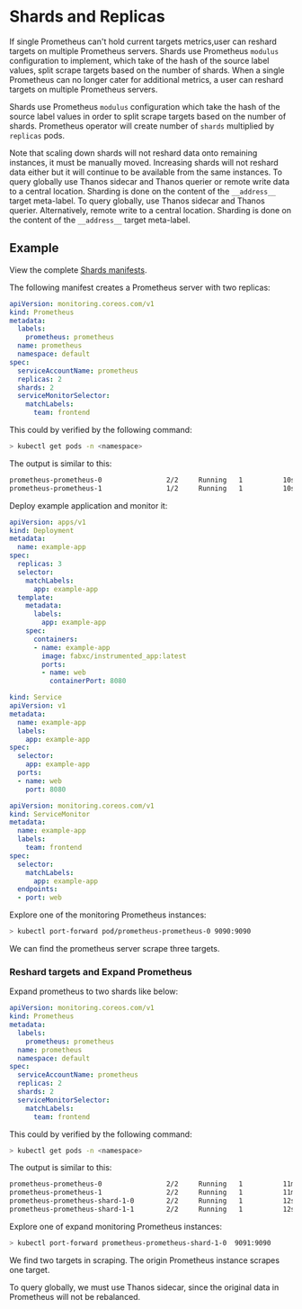 # Shards and Replicas

If single Prometheus can't hold current targets metrics,user can reshard targets on multiple Prometheus servers. Shards
use Prometheus `modulus` configuration to implement, which take of the hash of the source label values, split scrape
targets based on the number of shards. When a single Prometheus can no longer cater for additional metrics, a user can
reshard targets on multiple Prometheus servers.

Shards use Prometheus `modulus` configuration which take the hash of the source label values in order to split scrape
targets based on the number of shards. Prometheus operator will create number of `shards` multiplied by `replicas` pods.

Note that scaling down shards will not reshard data onto remaining instances, it must be manually moved. Increasing
shards will not reshard data either but it will continue to be available from the same instances. To query globally use
Thanos sidecar and Thanos querier or remote write data to a central location. Sharding is done on the content of
the `__address__` target meta-label. To query globally, use Thanos sidecar and Thanos querier. Alternatively, remote
write to a central location. Sharding is done on the content of the `__address__` target meta-label.

## Example

View the complete [Shards manifests](../../example/shards).

The following manifest creates a Prometheus server with two replicas:

```yaml mdox-exec="cat example/shards/prometheus.yaml"
apiVersion: monitoring.coreos.com/v1
kind: Prometheus
metadata:
  labels:
    prometheus: prometheus
  name: prometheus
  namespace: default
spec:
  serviceAccountName: prometheus
  replicas: 2
  shards: 2
  serviceMonitorSelector:
    matchLabels:
      team: frontend
```

This could by verified by the following command:

```bash
> kubectl get pods -n <namespace>
```

The output is similar to this:

```bash
prometheus-prometheus-0                2/2     Running   1          10s
prometheus-prometheus-1                1/2     Running   1          10s
```

Deploy example application and monitor it:

```yaml mdox-exec="cat example/shards/example-app-deployment.yaml"
apiVersion: apps/v1
kind: Deployment
metadata:
  name: example-app
spec:
  replicas: 3
  selector:
    matchLabels:
      app: example-app
  template:
    metadata:
      labels:
        app: example-app
    spec:
      containers:
      - name: example-app
        image: fabxc/instrumented_app:latest
        ports:
        - name: web
          containerPort: 8080
```

```yaml mdox-exec="cat example/shards/example-app-service.yaml"
kind: Service
apiVersion: v1
metadata:
  name: example-app
  labels:
    app: example-app
spec:
  selector:
    app: example-app
  ports:
  - name: web
    port: 8080
```

```yaml mdox-exec="cat example/shards/example-app-service-monitor.yaml"
apiVersion: monitoring.coreos.com/v1
kind: ServiceMonitor
metadata:
  name: example-app
  labels:
    team: frontend
spec:
  selector:
    matchLabels:
      app: example-app
  endpoints:
  - port: web
```

Explore one of the monitoring Prometheus instances:

```bash
> kubectl port-forward pod/prometheus-prometheus-0 9090:9090
```

We can find the prometheus server scrape three targets.

### Reshard targets and Expand Prometheus

Expand prometheus to two shards like below:

```yaml mdox-exec="cat example/shards/prometheus.yaml"
apiVersion: monitoring.coreos.com/v1
kind: Prometheus
metadata:
  labels:
    prometheus: prometheus
  name: prometheus
  namespace: default
spec:
  serviceAccountName: prometheus
  replicas: 2
  shards: 2
  serviceMonitorSelector:
    matchLabels:
      team: frontend
```

This could by verified by the following command:

```bash
> kubectl get pods -n <namespace>
```

The output is similar to this:

```bash
prometheus-prometheus-0                2/2     Running   1          11m
prometheus-prometheus-1                2/2     Running   1          11m
prometheus-prometheus-shard-1-0        2/2     Running   1          12s
prometheus-prometheus-shard-1-1        2/2     Running   1          12s
```

Explore one of expand monitoring Prometheus instances:

```bash
> kubectl port-forward prometheus-prometheus-shard-1-0  9091:9090
```

We find two targets in scraping. The origin Prometheus instance scrapes one target.

To query globally, we must use Thanos sidecar, since the original data in Prometheus will not be rebalanced.

